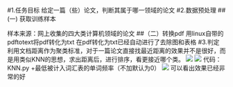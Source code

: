 
#1.任务目标
给定一篇（些）论文，判断其属于哪一领域的论文
#2.数据预处理
##(一) 获取训练样本

样本来源：网上收集的四大类计算机领域的论文
##（二）转换pdf
用linux自带的pdftotext将pdf转化为txt
在pdf转化为txt已经自动进行了去除图和表格
#3.判定
利用文档距离作为聚类标准，对于一篇论文直接找最近距离的效果并不是很好，而是用类似KNN的思想，求出距离后，进行排序，看更接近哪个类。
![](/home/victoria/Pictures/Wallpapers/图片1.png) 
![](/home/victoria/Pictures/Wallpapers/图片2.png) 
代码：KNN.py  +最低被计入词汇表的单词频率（不加默认为0）
![](/home/victoria/Pictures/Wallpapers/图片3.png) 
可以看出效果已经非常的好
